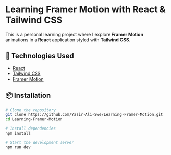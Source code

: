 # Learning Framer Motion with React & Tailwind CSS

This is a personal learning project where I explore **Framer Motion** animations in a **React** application styled with **Tailwind CSS**.

## 🚀 Technologies Used

- [React](https://reactjs.org/)
- [Tailwind CSS](https://tailwindcss.com/)
- [Framer Motion](https://www.framer.com/motion/)

## 📦 Installation

```bash
# Clone the repository
git clone https://github.com/Yasir-Ali-Swe/Learning-Framer-Motion.git
cd Learning-Framer-Motion

# Install dependencies
npm install

# Start the development server
npm run dev
